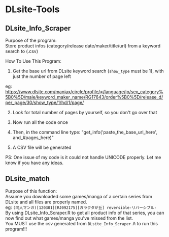 # DLsite-Tools


## DLsite_Info_Scraper
Purpose of the program:  
Store product infos (category/release date/maker/title/url) from a keyword search to (.csv)

How To Use This Program:  
1. Get the base url from DLsite keyword search (`show_type` must be 1), with just the number of page left  

eg: https://www.dlsite.com/maniax/circle/profile/=/language/jp/sex_category%5B0%5D/male/keyword_maker_name/RG17643/order%5B0%5D/release_d/per_page/30/show_type/1/hd/1/page/

2. Look for total number of pages by yourself, so you don't go over that  

3. Now run all the code once  

4. Then, in the command line type: "get_info('paste_the_base_url_here', and_#pages_here)"  

5. A CSV file will be generated  

PS: One issue of my code is it could not handle UNICODE properly. Let me know if you have any ideas.


## DLsite_match

Purpose of this function:  
Assume you downloaded some games/manga of a certain series from DLsite and all files are properly named.  
eg: `(同人マンガ)[120301][RJ092175][ガラクタが丘] reversible-リバーシブル-`  
By using DLsite_Info_Scraper.R to get all product info of that series, you can now find out what games/manga you've missed from the list.  
You MUST use the csv generated from `DLsite_Info_Scraper.R` to run this program!!!
